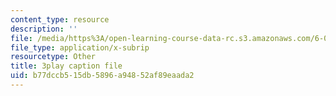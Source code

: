 ```yaml
---
content_type: resource
description: ''
file: /media/https%3A/open-learning-course-data-rc.s3.amazonaws.com/6-046j-design-and-analysis-of-algorithms-spring-2015/b77dccb515db5896a94852af89eaada2_VYZGlgzr_As.vtt
file_type: application/x-subrip
resourcetype: Other
title: 3play caption file
uid: b77dccb5-15db-5896-a948-52af89eaada2
---
```

